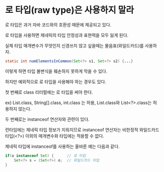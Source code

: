 # 로 타입(raw type)은 사용하지 말라

로 타입은 과거 자바 코드와의 호환성 때문에 제공되고 있다.

로 타입을 사용하면 제네릭의 타입 안정성과 표현력을 모두 잃게 된다.

실제 타입 매개변수가 무엇인지 신경쓰지 않고 싶을때는 물음표(와일드카드)를 사용하자.

```java
static int numElementsInCommon(Set<?> s1, Set<?> s2) {...}
```

이렇게 하면 타입 불변식을 훼손하지 못하게 막을 수 있다.

하지만 예외적으로 로 타입을 사용해야 하는 경우도 있다.

첫 번째로 class 리터럴에는 로 타입을 써야 한다.

ex) List.class, String[].class, int.class 는 허용, List<String>.class와 List<?>.class는 허용하지 않는다.

두 번째로는 instanceof 연산자와 관련이 있다.

런타임에는 제네릭 타입 정보가 지워지므로 instanceof 연산자는 비한정적 와일드카드 타입(<?>) 이외의 매개변수화 타입에는 적용할 수 없다.

제네릭 타입에 instanceof를 사용하는 올바른 예는 다음과 같다.

```java
if(o instanceof Set) {      // 로 타입
    Set<?> s = (Set<?>) o;  // 와일드카드 타입
}
```

